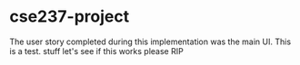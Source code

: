 # cse237-project

The user story completed during this implementation was the main UI.
This is a test.
stuff 
let's see if this works
please 
RIP